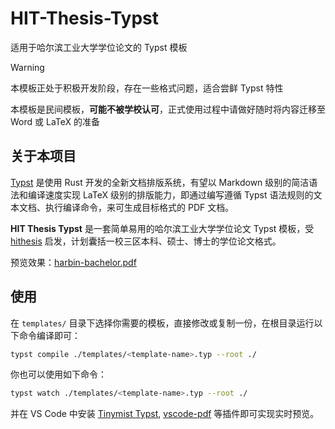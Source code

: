 # HIT-Thesis-Typst

适用于哈尔滨工业大学学位论文的 Typst 模板

> [!WARNING]
> 本模板正处于积极开发阶段，存在一些格式问题，适合尝鲜 Typst 特性
> 
> 本模板是民间模板，**可能不被学校认可**，正式使用过程中请做好随时将内容迁移至 Word 或 LaTeX 的准备

## 关于本项目

[Typst](https://typst.app/) 是使用 Rust 开发的全新文档排版系统，有望以 Markdown 级别的简洁语法和编译速度实现 LaTeX 级别的排版能力，即通过编写遵循 Typst 语法规则的文本文档、执行编译命令，来可生成目标格式的 PDF 文档。

**HIT Thesis Typst** 是一套简单易用的哈尔滨工业大学学位论文 Typst 模板，受 [hithesis](https://github.com/hithesis/hithesis) 启发，计划囊括一校三区本科、硕士、博士的学位论文格式。

预览效果：[harbin-bachelor.pdf](https://github.com/chosertech/HIT-Thesis-Typst/blob/build/harbin-bachelor.pdf)

## 使用

在 `templates/` 目录下选择你需要的模板，直接修改或复制一份，在根目录运行以下命令编译即可：

```bash
typst compile ./templates/<template-name>.typ --root ./
```

你也可以使用如下命令：

```bash
typst watch ./templates/<template-name>.typ --root ./
```

并在 VS Code 中安装 [Tinymist Typst](https://marketplace.visualstudio.com/items?itemName=nvarner.typst-lsp), [vscode-pdf](https://marketplace.visualstudio.com/items?itemName=tomoki1207.pdf) 等插件即可实现实时预览。

